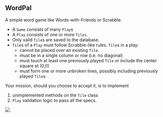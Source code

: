## WordPal

A simple word game like Words-with-Friends or Scrabble.

- A `Game` consists of many `Play`s
- A `Play` consists of one or more `Tiles`.
- Only valid `Tile`s are saved to the database.
- `Tile`s of a `Play` must follow Scrabble-like rules. `Tile`s in a play:
  - cannot be placed over an existing `Tile`.
  - must be in a single column or row (i.e. no diagonal)
  - must touch at least one previously played `Tile` or include the center square at (0,0)
  - must form one or more unbroken lines, possibly including previously played `Tile`s.

Your mission, should you choose to accept it, is to implement

1. unimplemented methods on the `Tile` class
1. `Play` validation logic to pass all the specs.

![](http://i.imgur.com/BBcA3PL.png)

